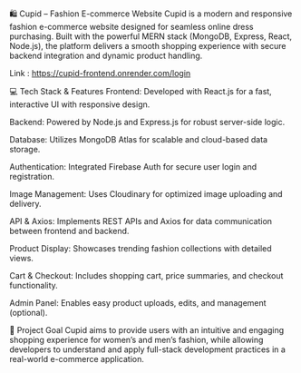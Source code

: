 🛍️ Cupid – Fashion E-commerce Website
Cupid is a modern and responsive fashion e-commerce website designed for seamless online dress purchasing. Built with the powerful MERN stack (MongoDB, Express, React, Node.js), the platform delivers a smooth shopping experience with secure backend integration and dynamic product handling.

Link : https://cupid-frontend.onrender.com/login


💻 Tech Stack & Features
Frontend: Developed with React.js for a fast, interactive UI with responsive design.

Backend: Powered by Node.js and Express.js for robust server-side logic.

Database: Utilizes MongoDB Atlas for scalable and cloud-based data storage.

Authentication: Integrated Firebase Auth for secure user login and registration.

Image Management: Uses Cloudinary for optimized image uploading and delivery.

API & Axios: Implements REST APIs and Axios for data communication between frontend and backend.

Product Display: Showcases trending fashion collections with detailed views.

Cart & Checkout: Includes shopping cart, price summaries, and checkout functionality.

Admin Panel: Enables easy product uploads, edits, and management (optional).

🧵 Project Goal
Cupid aims to provide users with an intuitive and engaging shopping experience for women’s and men’s fashion, while allowing developers to understand and apply full-stack development practices in a real-world e-commerce application.

